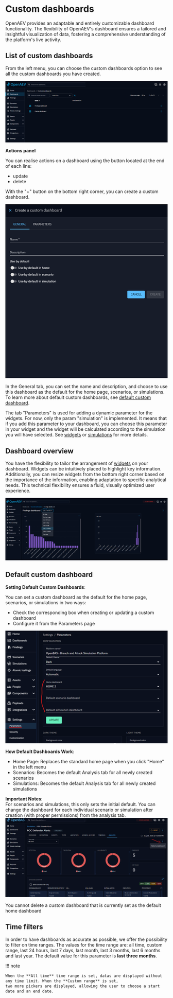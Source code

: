# Custom dashboards

OpenAEV provides an adaptable and entirely customizable dashboard functionality. The flexibility of OpenAEV's dashboard
ensures a tailored and insightful visualization of data, fostering a comprehensive understanding of the platform's
live activity.

## List of custom dashboards

From the left menu, you can choose the custom dashboards option to see all the custom dashboards you have created.

![List of custom dashboards](assets/list_custom_dashboards.png)

**Actions panel**

You can realise actions on a dashboard using the button located at the end of each line:

- update
- delete

With the "+" button on the bottom right corner, you can create a custom dashboard.

![Create a custom dashboard](assets/create-custom-dashboard.png)

In the General tab, you can set the name and description, and choose to use this dashboard as the default for the home page, scenarios, or simulations.
To learn more about default custom dashboards, see [default custom dashboard](custom-dashboards.md#default-custom-dashboard).

The tab "Parameters" is used for adding a dynamic parameter for the widgets. For now, only the param "simulation" is implemented.
It means that if you add this parameter to your dashboard, you can choose this parameter in your widget and the widget will be calculated according to the simulation you will have selected.
See [widgets](../widgets/widgets.md) or [simulations](../../simulation.md) for more details.

## Dashboard overview

You have the flexibility to tailor the arrangement of [widgets](../widgets/widgets.md) on your dashboard.
Widgets can be intuitively placed to highlight key information. Additionally, you can resize widgets from the bottom
right corner based on the importance of the information, enabling adaptation to specific analytical needs. This
technical flexibility ensures a fluid, visually optimized user experience.

![Dashboard overview](assets/dashboard-overview.png)

## Default custom dashboard
**Setting Default Custom Dashboards**:     

You can set a custom dashboard as the default for the home page, scenarios, or simulations in two ways:   

- Check the corresponding box when creating or updating a custom dashboard   
- Configure it from the Parameters page   

![Set custom dashboard](assets/set_custom_dashboard.png)

**How Default Dashboards Work**:   

- Home Page: Replaces the standard home page when you click "Home" in the left menu   
- Scenarios: Becomes the default Analysis tab for all newly created scenarios   
- Simulations: Becomes the default Analysis tab for all newly created simulations  

**Important Notes**:   
For scenarios and simulations, this only sets the initial default. You can change the dashboard for each individual scenario or simulation after creation (with proper permissions) from the analysis tab.   
![Select dashboard](assets/select_new_dashboard.png)   

You cannot delete a custom dashboard that is currently set as the default home dashboard


## Time filters

In order to have dashboards as accurate as possible, we offer the possibility to filter on time ranges. The values for 
the time range are: all time, custom range, last 24 hours, last 7 days, last month, last 3 months, last 6 months and 
last year. The default value for this parameter is **last three months**.

!!! note

    When the **All time** time range is set, datas are displayed without any time limit. When the **Custom range** is set,
    two more pickers are displayed, allowing the user to choose a start date and an end date.
